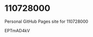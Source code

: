 # 110728000
Personal GitHub Pages site for 110728000





































EPTmAD4kV
